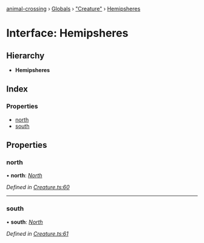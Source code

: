 [animal-crossing](../README.md) › [Globals](../globals.md) › ["Creature"](../modules/_creature_.md) › [Hemipsheres](_creature_.hemipsheres.md)

# Interface: Hemipsheres

## Hierarchy

* **Hemipsheres**

## Index

### Properties

* [north](_creature_.hemipsheres.md#north)
* [south](_creature_.hemipsheres.md#south)

## Properties

###  north

• **north**: *[North](_creature_.north.md)*

*Defined in [Creature.ts:60](https://github.com/Norviah/animal-crossing/blob/37c048c/module/types/Creature.ts#L60)*

___

###  south

• **south**: *[North](_creature_.north.md)*

*Defined in [Creature.ts:61](https://github.com/Norviah/animal-crossing/blob/37c048c/module/types/Creature.ts#L61)*
